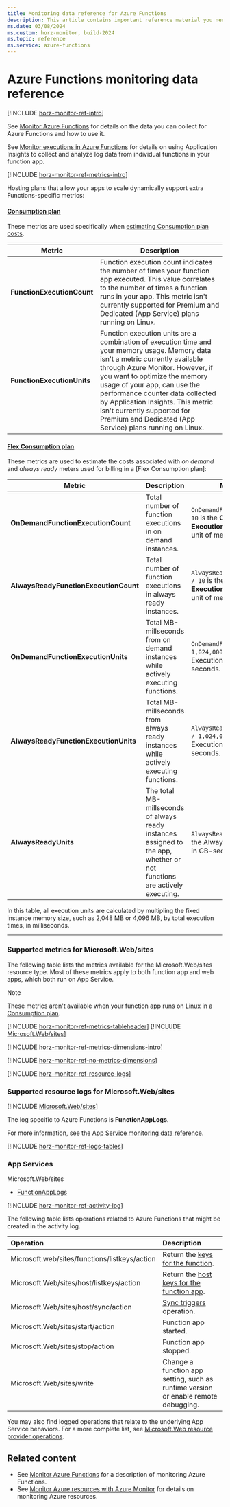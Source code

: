 ```yaml
---
title: Monitoring data reference for Azure Functions
description: This article contains important reference material you need when you monitor Azure Functions.
ms.date: 03/08/2024
ms.custom: horz-monitor, build-2024
ms.topic: reference
ms.service: azure-functions
---
```



# Azure Functions monitoring data reference

[!INCLUDE [horz-monitor-ref-intro](~/reusable-content/ce-skilling/azure/includes/azure-monitor/horizontals/horz-monitor-ref-intro.md)]

See [Monitor Azure Functions](monitor-functions.md) for details on the data you can collect for Azure Functions and how to use it.

See [Monitor executions in Azure Functions](functions-monitoring.md) for details on using Application Insights to collect and analyze log data from individual functions in your function app.

[!INCLUDE [horz-monitor-ref-metrics-intro](~/reusable-content/ce-skilling/azure/includes/azure-monitor/horizontals/horz-monitor-ref-metrics-intro.md)]

Hosting plans that allow your apps to scale dynamically support extra Functions-specific metrics: 

#### [Consumption plan](#tab/consumption-plan)

These metrics are used specifically when [estimating Consumption plan costs](functions-consumption-costs.md). 

| Metric | Description |
| ---- | ---- |
| **FunctionExecutionCount** | Function execution count indicates the number of times your function app executed. This value correlates to the number of times a function runs in your app. This metric isn't currently supported for Premium and Dedicated (App Service) plans running on Linux.|
| **FunctionExecutionUnits** | Function execution units are a combination of execution time and your memory usage. Memory data isn't a metric currently available through Azure Monitor. However, if you want to optimize the memory usage of your app, can use the performance counter data collected by Application Insights. This metric isn't currently supported for Premium and Dedicated (App Service) plans running on Linux.|

#### [Flex Consumption plan](#tab/flex-consumption-plan)

These metrics are used to estimate the costs associated with _on demand_ and _always ready_ meters used for billing in a [Flex Consumption plan]:

| Metric | Description | Meter calculation |
| ------ | ---------- | ----------------- |
| **OnDemandFunctionExecutionCount**    | Total number of function executions in on demand instances.  | `OnDemandFunctionExecutionCount / 10` is the **On Demand Total Executions** meter, for which the unit of measurement is in tens.  |
| **AlwaysReadyFunctionExecutionCount** | Total number of function executions in always ready instances. | `AlwaysReadyFunctionExecutionCount / 10` is the **Always Ready Total Executions** meter, for which the unit of measurement is in tens. |
| **OnDemandFunctionExecutionUnits**  | Total MB-millseconds from on demand instances while actively executing functions. | `OnDemandFunctionExecutionUnits / 1,024,000` is the On Demand Execution Time meter, in GB-seconds. |
| **AlwaysReadyFunctionExecutionUnits** | Total MB-millseconds from always ready instances while actively executing functions. | `AlwaysReadyFunctionExecutionUnits / 1,024,000` is the Always Ready Execution Time meter, in GB-seconds. |
| **AlwaysReadyUnits** | The total MB-millseconds of always ready instances assigned to the app, whether or not functions are actively executing. | `AlwaysReadyUnits / 1,024,000` is the Always Ready Baseline meter, in GB-seconds. |

In this table, all execution units are calculated by multipling the fixed instance memory size, such as 2,048 MB or 4,096 MB, by total execution times, in milliseconds.

---

### Supported metrics for Microsoft.Web/sites

The following table lists the metrics available for the Microsoft.Web/sites resource type. Most of these metrics apply to both function app and web apps, which both run on App Service.

>[!NOTE]  
>These metrics aren't available when your function app runs on Linux in a [Consumption plan](./consumption-plan.md).

[!INCLUDE [horz-monitor-ref-metrics-tableheader](~/reusable-content/ce-skilling/azure/includes/azure-monitor/horizontals/horz-monitor-ref-metrics-tableheader.md)]
[!INCLUDE [Microsoft.Web/sites](~/azure-reference-other-repo/azure-monitor-ref/supported-metrics/includes/microsoft-web-sites-metrics-include.md)]

[!INCLUDE [horz-monitor-ref-metrics-dimensions-intro](~/reusable-content/ce-skilling/azure/includes/azure-monitor/horizontals/horz-monitor-ref-metrics-dimensions-intro.md)]

[!INCLUDE [horz-monitor-ref-no-metrics-dimensions](~/reusable-content/ce-skilling/azure/includes/azure-monitor/horizontals/horz-monitor-ref-no-metrics-dimensions.md)]

[!INCLUDE [horz-monitor-ref-resource-logs](~/reusable-content/ce-skilling/azure/includes/azure-monitor/horizontals/horz-monitor-ref-resource-logs.md)]

### Supported resource logs for Microsoft.Web/sites
[!INCLUDE [Microsoft.Web/sites](~/azure-reference-other-repo/azure-monitor-ref/supported-logs/includes/microsoft-web-sites-logs-include.md)]

The log specific to Azure Functions is **FunctionAppLogs**.

For more information, see the [App Service monitoring data reference](/azure/app-service/monitor-app-service-reference#metrics).

[!INCLUDE [horz-monitor-ref-logs-tables](~/reusable-content/ce-skilling/azure/includes/azure-monitor/horizontals/horz-monitor-ref-logs-tables.md)]
### App Services
Microsoft.Web/sites
- [FunctionAppLogs](/azure/azure-monitor/reference/tables/functionapplogs)

[!INCLUDE [horz-monitor-ref-activity-log](~/reusable-content/ce-skilling/azure/includes/azure-monitor/horizontals/horz-monitor-ref-activity-log.md)]

The following table lists operations related to Azure Functions that might be created in the activity log.

| Operation | Description |
|:---|:---|
|Microsoft.web/sites/functions/listkeys/action | Return the [keys for the function](function-keys-how-to.md).|
|Microsoft.Web/sites/host/listkeys/action | Return the [host keys for the function app](function-keys-how-to.md).|
|Microsoft.Web/sites/host/sync/action | [Sync triggers](functions-deployment-technologies.md#trigger-syncing) operation.|
|Microsoft.Web/sites/start/action| Function app started. |
|Microsoft.Web/sites/stop/action| Function app stopped.|
|Microsoft.Web/sites/write| Change a function app setting, such as runtime version or enable remote debugging.|

You may also find logged operations that relate to the underlying App Service behaviors. For a more complete list, see [Microsoft.Web resource provider operations](/azure/role-based-access-control/resource-provider-operations#microsoftweb).

## Related content

- See [Monitor Azure Functions](monitor-functions.md) for a description of monitoring Azure Functions.
- See [Monitor Azure resources with Azure Monitor](/azure/azure-monitor/essentials/monitor-azure-resource) for details on monitoring Azure resources.
